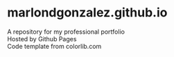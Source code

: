 # marlondgonzalez.github.io

<p>
A repository for my professional portfolio
<br>Hosted by Github Pages
<br>Code template from colorlib.com
</p>
